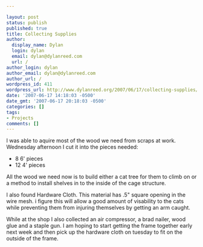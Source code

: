 ```yaml
---

layout: post
status: publish
published: true
title: Collecting Supplies
author:
  display_name: Dylan
  login: dylan
  email: dylan@dylanreed.com
  url: /
author_login: dylan
author_email: dylan@dylanreed.com
author_url: /
wordpress_id: 411
wordpress_url: http://www.dylanreed.org/2007/06/17/collecting-supplies/
date: '2007-06-17 14:18:03 -0500'
date_gmt: '2007-06-17 20:18:03 -0500'
categories: []
tags:
- Projects
comments: []
---
```


I was able to aquire most of the wood we need from scraps at work. Wednesday afternoon I cut it into the pieces needed:

  * 8 6' pieces
  * 12 4' pieces
  


  
All the wood we need now is to build either a cat tree for them to climb on or a method to install shelves in to the inside of the cage structure.

I also found Hardware Cloth. This material has .5" square opening in the wire mesh. i figure this will allow a good amount of visability to the cats while preventing them from injuring themselves by getting an arm caught.

While at the shop I also collected an air compressor, a brad nailer, wood glue and a staple gun. I am hoping to start getting the frame together early next week and then pick up the hardware cloth on tuesday to fit on the outside of the frame.
